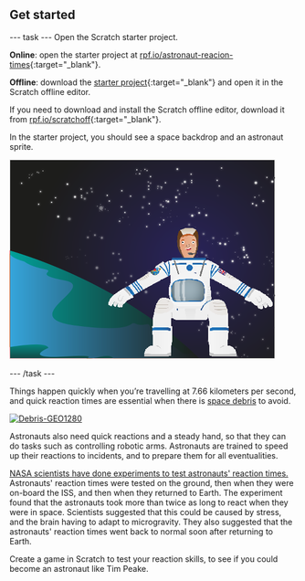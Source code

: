 ## Get started

--- task ---
Open the Scratch starter project.

**Online**: open the starter project at [rpf.io/astronaut-reacion-times](http://rpf.io/astronaut-reacion-timeson){:target="_blank"}.

**Offline**: download the [starter project](http://rpf.io/p/astronaut-reacion-times-go){:target="_blank"} and open it in the Scratch offline editor.

If you need to download and install the Scratch offline editor, download it from [rpf.io/scratchoff](http://rpf.io/scratchoff){:target="_blank"}.

In the starter project, you should see a space backdrop and an astronaut sprite.

![starter projects](images/starter_project.png)

--- /task ---

Things happen quickly when you’re travelling at 7.66 kilometers per second, and quick reaction times are essential when there is [space debris](https://en.wikipedia.org/wiki/Space_debris) to avoid.

<html>
<a title="NASA image [Public domain], via Wikimedia Commons" href="https://commons.wikimedia.org/wiki/File:Debris-GEO1280.jpg"><img width="512" alt="Debris-GEO1280" src="https://upload.wikimedia.org/wikipedia/commons/thumb/a/a1/Debris-GEO1280.jpg/512px-Debris-GEO1280.jpg"></a>
</html>

Astronauts also need quick reactions and a steady hand, so that they can do tasks such as controlling robotic arms.
Astronauts are trained to speed up their reactions to incidents, and to prepare them for all eventualities. 

[NASA scientists have done experiments to test astronauts' reaction times.](http://www.nasa.gov/mission_pages/station/research/experiments/7.html)
Astronauts' reaction times were tested on the ground, then when they were on-board the ISS, and then when they returned to Earth. The experiment found that the astronauts took more than twice as long to react when they were in space. Scientists suggested that this could be caused by stress, and the brain having to adapt to microgravity. They also suggested that the astronauts' reaction times went back to normal soon after returning to Earth. 

Create a game in Scratch to test your reaction skills, to see if you could become an astronaut like Tim Peake.


